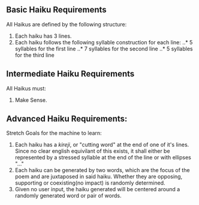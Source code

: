 Basic Haiku Requirements
---
All Haikus are defined by the following structure:
1. Each haiku has 3 lines.
2. Each haiku follows the following syllable construction for each line:
..* 5 syllables for the first line
..* 7 syllables for the second line
..* 5 syllables for the third line

Intermediate Haiku Requirements
---
All Haikus must:
1. Make Sense.

Advanced Haiku Requirements:
---
Stretch Goals for the machine to learn:
1. Each haiku has a _kireji_, or "cutting word" at the end of one of it's lines. Since no clear english equivilant of this exists, it shall either be represented by a stressed syllable at the end of the line or with ellipses "..."
2. Each haiku can be generated by two words, which are the focus of the poem and are juxtaposed in said haiku. Whether they are opposing, supporting or coexisting(no impact) is randomly determined.
3. Given no user input, the haiku generated will be centered around a randomly generated word or pair of words.
